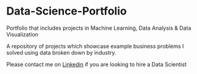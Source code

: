 # Data-Science-Portfolio
Portfolio that includes projects in Machine Learning, Data Analysis &amp; Data Visualization

A repository of projects which showcase example business problems I solved using data broken down by industry.

Please contact me on [Linkedin](https://www.linkedin.com/in/tsitsimutandiro/) if you are looking to hire a Data Scientist
